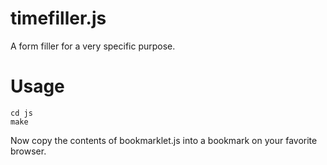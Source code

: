 timefiller.js
=============

A form filler for a very specific purpose.

Usage
=====

```
cd js
make
```

Now copy the contents of bookmarklet.js into a bookmark on your favorite browser.
